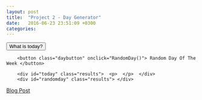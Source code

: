 ```yaml
---
layout: post
title:  "Project 2 - Day Generator"
date:   2016-06-23 23:51:09 +0300
categories: 
---
```


<div class="day">
		<button  class="daybutton" onclick="CurrentDay()">  What is today? </button>

		<button class="daybutton" onclick="RandomDay()"> Random Day Of The Week </button>

		<div id="today" class="results">  <p>  </p>  </div>
		<div id="randomday" class="results"> </div>

</div>

<div class="blogpost">
		<a href="/blogs/project2.html"> Blog Post </a>
</div>
